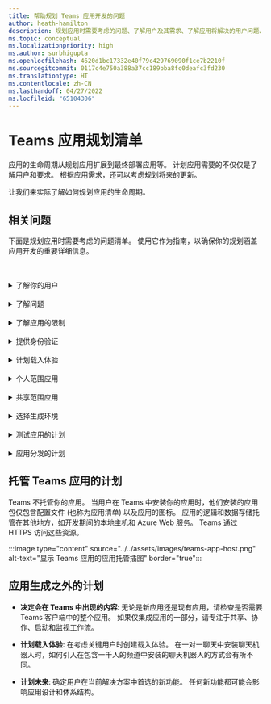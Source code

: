 ```yaml
---
title: 帮助规划 Teams 应用开发的问题
author: heath-hamilton
description: 规划应用时需要考虑的问题、了解用户及其需求、了解应用将解决的用户问题、规划用户身份验证及其载入体验
ms.topic: conceptual
ms.localizationpriority: high
ms.author: surbhigupta
ms.openlocfilehash: 4620d1bc17332e40f79c429769090f1ce7b2210f
ms.sourcegitcommit: 0117c4e750a388a37cc189bba8fc0deafc3fd230
ms.translationtype: HT
ms.contentlocale: zh-CN
ms.lasthandoff: 04/27/2022
ms.locfileid: "65104306"
---
```

# <a name="teams-app-planning-checklist"></a>Teams 应用规划清单

应用的生命周期从规划应用扩展到最终部署应用等。 计划应用需要的不仅仅是了解用户和要求。 根据应用需求，还可以考虑规划将来的更新。

让我们来实际了解如何规划应用的生命周期。

## <a name="relevant-questions"></a>相关问题

下面是规划应用时需要考虑的问题清单。 使用它作为指南，以确保你的规划涵盖应用开发的重要详细信息。

<br>
<br>
<details>
<summary>了解你的用户</summary>

| # | 考虑… |
| --- | --- |
| 1 | 用户是否主要是移动客户端上的一线工作人员? |
| 2 | 是否希望许多来宾用户需要访问你的应用? |
| 3 | 他们是使用团队和频道，还是主要使用群组聊天? |
| 4 | 主要用户在技术上有多成熟? |
| 5 | 需要全面的载入体验，还是需要一些指导性的建议? |

</details>
<br>
<details>
<summary>了解问题</summary>

| # | 考虑… |
|--- | --- |
| 1 | 用户使用的当前状态系统的优缺点是什么? |
| 2 | 用户要解决所面临的哪些问题? |
| 3 | 用户在当前工作方式中喜欢和热爱哪些特点或功能? |

</details>
<br>
<details>
<summary>了解应用的限制</summary>

| # | 考虑… |
| --- | --- |
| 1 | 当前应用在后端集成方面有哪些挑战? |
| 2 | 谁拥有后端数据 - 内部或第三方? |
| 3 | 是否有影响应用运行的防火墙? |
| 4 | 是否有 API 来访问应用运行所需的数据? |

</details>
<br>
<details>
<summary>提供身份验证</summary>

| # | 考虑…|
|--- | --- |
| 1 | 用户是否会根据其角色访问不同的数据视图? |
| 2 | 是否涉及 PII? |
| 3 | 交互是否也基于用户角色? |
| 4 | 外部用户是否将访问该应用? |

</details>
<br>
<details>
<summary>计划载入体验</summary>

| # | 考虑… |
| --- | --- |
| 1 | 当用户首次在频道中配置选项卡时会发生什么情况? |
| 2 | 如果使用消息扩展共享卡片，是否有必要向了解详细信息页面添加一个小链接，以帮助向用户介绍你的应用还可以执行哪些操作？ |
| 3 | 你是否希望大多数人已经对你的应用有了一些了解，或者已经在其他情况下使用过你的服务? |
| 4 | 他们是否在事先不知情的情况下进入你的应用? |

</details>
<br>
<details>
<summary>个人范围应用</summary>

| # | 考虑… |
| --- | --- |
| 1 | 出于隐私或其他原因，是否需要与应用进行一对一交互? 例如，检查剩余余额或其他私有信息。 |
| 2 | 可能没有任何共同 Teams 的用户之间是否会进行协作? 例如，查找公司中即将发生的组织范围活动。 |
| 3 | 是否存在需要在整个 Teams 应用体验中向用户发送的任何个性化通知或消息？ |

</details>
<br>
<details>
<summary>共享范围应用</summary>

| # | 考虑… |
| --- | --- |
| 1 | 应用在选项卡或机器人中提供的信息是否与团队中的大多数成员相关且有用？例如 Scrum 应用。 |
| 2 | 应用的上下文能否根据其添加到的团队而改变? 例如，Planner 的任务在不同的团队中是不同的。 |
| 3 | 角色中需要协作的所有成员是否都属于单个团队？例如，处理票证的代理。 |

</details>
<br>
<details>
<summary>选择生成环境</summary>

建议: 可帮助根据应用需求选择正确环境的选项。
</details>
<br>
<details>
<summary>测试应用的计划</summary>

建议: 有助于确定应用最佳测试环境的选项。
</details>
<br>
<details>
<summary>应用分发的计划</summary>

建议: 有助于确定最佳分发模型的选项。

</details>

## <a name="plan-for-hosting-your-teams-app"></a>托管 Teams 应用的计划

Teams 不托管你的应用。 当用户在 Teams 中安装你的应用时，他们安装的应用包仅包含配置文件 (也称为应用清单) 以及应用的图标。 应用的逻辑和数据存储托管在其他地方，如开发期间的本地主机和 Azure Web 服务。 Teams 通过 HTTPS 访问这些资源。

:::image type="content" source="../../assets/images/teams-app-host.png" alt-text="显示 Teams 应用的应用托管插图" border="true":::

## <a name="plan-beyond-app-building"></a>应用生成之外的计划

- **决定会在 Teams 中出现的内容**: 无论是新应用还是现有应用，请检查是否需要 Teams 客户端中的整个应用。 如果仅集成应用的一部分，请专注于共享、协作、启动和监视工作流。

- **计划载入体验**: 在考虑关键用户时创建载入体验。 在一对一聊天中安装聊天机器人时，如何引入在包含一千人的频道中安装的聊天机器人的方式会有所不同。

- **计划未来**: 确定用户在当前解决方案中首选的新功能。 任何新功能都可能会影响应用设计和体系结构。
